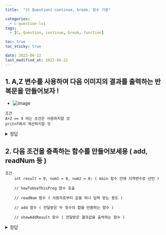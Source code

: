 ```yaml
---
title:  "[C Question] continue, break, 함수 기본"

categories:
  - c-question-lv1
tags:
  - [C, Question, continue, break, function] 

toc: true
toc_sticky: true

date: 2023-06-22
last_modified_at: 2023-06-22
---
```


<!-- post 폴더 이름 -> 연관성을 찾지못함 ( 이상하게 바꿔도 정상적으로 작동했기때문 ) -->

## 1. A,Z 변수를 사용하여 다음 이미지의 결과를 출력하는 반복문을 만들어보자 !
- ![image](https://github.com/whalebee/Whalebee.github.io/assets/127908829/c477e48d-8b98-4916-b4c9-9c3df42d5c07)
```
조건
A+Z == 9 라는 조건은 사용하지말 것
pritnf에서 계산하지말 것
```


<details>
<summary> 정답 </summary>
<div markdown="1">

```
	int A, Z, result;

	for (A = 0; A < 10; A++)
	{
		for (Z = 0; Z < 10; Z++)
		{
			result = (A * 10 + Z) + (Z * 10 + A);
			if (result == 99)
				printf("%d%d + %d%d = %d \n", A, Z, Z, A, result);
		}
	}
```
</div>
</details>



## 2. 다음 조건을 충족하는 함수를 만들어보세용 ( add, readNum 등 )

```
조건
    int result = 0, num1 = 0, num2 = 0; ( main 함수 안에 지역변수로 선언 )

	// howToUseThisProg 함수 호출

	// readNum 함수 ( 사용자로부터 값을 하나 입력 받는 용도 )

	// add 함수 ( 전달받은 두 정수의 합을 반환하는 함수 )

	// showAddResult 함수 ( 전달받은 결과값을 출력하는 함수 )

```

<details>
<summary> 정답 </summary>
<div markdown="1">

```
#include <stdio.h>

void howToUseThisProg();
int add(int n1, int n2);
void showAddResult(int result);
int readNum();

int main()
{
	int result = 0, num1 = 0, num2 = 0;

	// howToUseThisProg 함수 호출

	// readNum 함수 ( 사용자로부터 값을 하나 입력 받는 용도 )

	// add 함수 ( 전달받은 두 정수의 합을 반환하는 함수 )

	// showAddResult 함수 ( 전달받은 결과값을 출력하는 함수 )

	howToUseThisProg();
	num1 = readNum();
	num2 = readNum();
	result = add(num1, num2);
	showAddResult(result);

	return 0;
}

// howToUseThisProg 함수 호출
void howToUseThisProg()
{
	printf("두 개 정수를 입력하면 덧셈 결과 출력됩니다 \n");
	printf("두 개 정수를 입력하세요 \n");
}

// add 함수 ( 전달받은 두 정수의 합을 반환하는 함수 )
int add(int n1, int n2)
{
	return n1 + n2;
}

// readNum 함수 ( 사용자로부터 값을 하나 입력 받는 용도 )
// 매개변수로 주는게 아니라 scanf_s를 사용해서 값을 입력하면 그 입력값을 리턴해주라는 뜻 같음
int readNum()
{
	int num;
	scanf_s("%d", &num);
	return num;
}


// showAddResult 함수 ( 전달받은 결과값을 출력하는 함수 )
void showAddResult(int result)
{
	printf("%d", result);
}
```
</div>
</details>